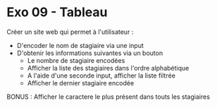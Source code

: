 # Exo 09 - Tableau

Créer un site web qui permet à l'utilisateur : 
 - D'encoder le nom de stagiaire via une input
 - D'obtenir les informations suivantes via un bouton
    - Le nombre de stagiaire encodées
    - Afficher la liste des stagiaires dans l'ordre alphabétique
    - A l'aide d'une seconde input, afficher la liste filtrée
    - Afficher le dernier stagiaire encodée

BONUS : Afficher le caractere le plus présent dans touts les stagiaires